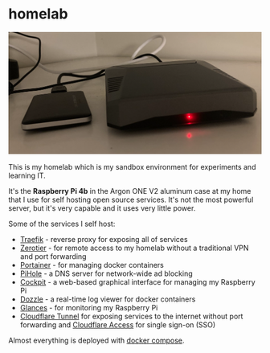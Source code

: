 # homelab
![](rpi4.png)

This is my homelab which is my sandbox environment for experiments and learning IT.

It's the **Raspberry Pi 4b** in the Argon ONE V2 aluminum case at my home that I use for self hosting open source services. It's not the most powerful server, but it's very capable and it uses very little power.

Some of the services I self host:
- [Traefik](https://traefik.io/traefik/) - reverse proxy for exposing all of services
- [Zerotier](https://www.zerotier.com/) - for remote access to my homelab without a traditional VPN and port forwarding
- [Portainer](https://www.portainer.io/) - for managing docker containers
- [PiHole](https://pi-hole.net/) - a DNS server for network-wide ad blocking
- [Cockpit](https://cockpit-project.org/) - a web-based graphical interface for managing my Raspberry Pi
- [Dozzle](https://dozzle.dev/) - a real-time log viewer for docker containers
- [Glances](https://github.com/nicolargo/glances) - for monitoring my Raspberry Pi
- [Cloudflare Tunnel](https://www.cloudflare.com/products/tunnel/) for exposing services to the internet without port forwarding and [Cloudflare Access](https://www.cloudflare.com/products/zero-trust/access/) for single sign-on (SSO)

Almost everything is deployed with [docker compose](https://docs.docker.com/compose/).
